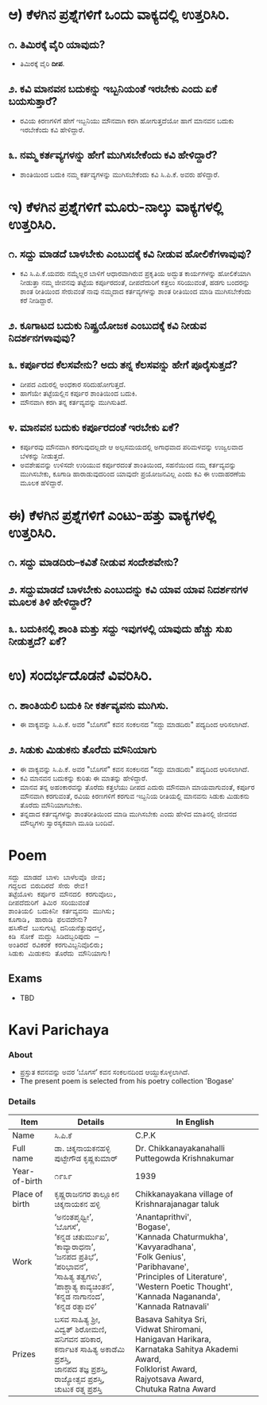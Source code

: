 
# ಆ) ಕೆಳಗಿನ ಪ್ರಶ್ನೆಗಳಿಗೆ ಒಂದು ವಾಕ್ಯದಲ್ಲಿ ಉತ್ತರಿಸಿರಿ.
## ೧. ತಿಮಿರಕ್ಕೆ ವೈರಿ ಯಾವುದು?
* ತಿಮಿರಕ್ಕೆ ವೈರಿ **ದೀಪ**.

## ೨. ಕವಿ ಮಾನವನ ಬದುಕನ್ನು ಇಬ್ಬನಿಯಂತೆ ಇರಬೇಕು ಎಂದು ಏಕೆ ಬಯಸುತ್ತಾರೆ?
* ರವಿಯ ಕಿರಣಗಳಿಗೆ ಹೇಗೆ ಇಬ್ಬನಿಯು ಮೌನವಾಗಿ ಕರಗಿ ಹೋಗುತ್ತದೆಯೋ ಹಾಗೆ ಮಾನವನ ಬದುಕು ಇರಬೇಕೆಂದು ಕವಿ ಹೇಳಿದ್ದಾರೆ.

## ೩. ನಮ್ಮ ಕರ್ತವ್ಯಗಳನ್ನು ಹೇಗೆ ಮುಗಿಸಬೇಕೆಂದು ಕವಿ ಹೇಳಿದ್ದಾರೆ?
* ಶಾಂತಿಯಿಂದ ಬದುಕಿ ನಮ್ಮ ಕರ್ತವ್ಯಗಳನ್ನು ಮುಗಿಸಬೇಕೆಂದು ಕವಿ ಸಿ.ಪಿ.ಕೆ. ಅವರು ಹೆಳಿದ್ದಾರೆ.


# ಇ) ಕೆಳಗಿನ ಪ್ರಶ್ನೆಗಳಿಗೆ ಮೂರು-ನಾಲ್ಕು ವಾಕ್ಯಗಳಲ್ಲಿ ಉತ್ತರಿಸಿರಿ.
## ೧. ಸದ್ದು ಮಾಡದೆ ಬಾಳಬೇಕು ಎಂಬುದಕ್ಕೆ ಕವಿ ನೀಡುವ ಹೋಲಿಕೆಗಳಾವುವು?
* ಕವಿ ಸಿ.ಪಿ.ಕೆ.ಯವರು ನಮ್ಮೆಲ್ಲರ ಬಾಳಿಗೆ ಆಧಾರವಾಗಿರುವ ಪ್ರಕೃತಿಯ ಅದ್ಭುತ ಕಾರ್ಯಗಳನ್ನು ಹೋಲಿಕೆಯಾಗಿ ನೀಡುತ್ತಾ ನಮ್ಮ ಜೀವನವು ತಟ್ಟೆಯ ಕರ್ಪೂರದಂತೆ, ದೀಪದೆದುರಿಗೆ ಕತ್ತಲು ಸರಿಯುವಂತೆ, ಹಡಗು ಬಂದರನ್ನು ಶಾಂತ ರೀತಿಯಿಂದ ಸೇರುವಂತೆ ನಾವು ನಮ್ಮದಾದ ಕರ್ತವ್ಯಗಳನ್ನು ಶಾಂತ ರೀತಿಯಿಂದ ಮಾಡಿ ಮುಗಿಸಬೇಕೆಂದು ಕರೆ ನೀಡಿದ್ದಾರೆ.

## ೨. ಕೂಗಾಟದ ಬದುಕು ನಿಷ್ಪ್ರಯೋಜಕ ಎಂಬುದಕ್ಕೆ ಕವಿ ನೀಡುವ ನಿದರ್ಶನಗಳಾವುವು?

## ೩. ಕರ್ಪೂರದ ಕೆಲಸವೇನು? ಅದು ತನ್ನ ಕೆಲಸವನ್ನು ಹೇಗೆ ಪೂರೈಸುತ್ತದೆ?
* ದೀಪದ ಎದುರಲ್ಲಿ ಅಂಧಕಾರ ಸರಿದುಹೋಗುತ್ತದೆ.
* ಹಾಗೆಯೇ ತಟ್ಟೆಯಲ್ಲಿನ ಕರ್ಪೂರ ಶಾಂತಿಯಿಂದ ಬದುಕಿ.
* ಮೌನವಾಗಿ ಕರಗಿ ತನ್ನ ಕರ್ತವ್ಯವನ್ನು ಮುಗಿಸುತಿದೆ.
  
## ೪. ಮಾನವನ ಬದುಕು ಕರ್ಪೂರದಂತೆ ಇರಬೇಕು ಏಕೆ?
* ಕರ್ಪೂರವು ಮೌನವಾಗಿ ಕರಗುವುದಲ್ಲದೇ ಆ ಅಲ್ಪಸಮಯದಲ್ಲಿ ಅಗಾಧವಾದ ಪರಿಮಳವನ್ನು ಉಜ್ವಲವಾದ ಬೆಳಕನ್ನು ನೀಡುತ್ತದೆ.
* ಅವಶೇಷವನ್ನು ಉಳಿಸದೇ ಉರಿಯುವ ಕರ್ಪೂರದಂತೆ ಶಾಂತಿಯಿಂದ, ಸಹನೆಯಿಂದ ನಮ್ಮ ಕರ್ತವ್ಯವನ್ನು ಮುಗಿಸಬೇಕು, ಕೂಗಾಡಿ ಹಾರಾಡುವುದರಿಂದ ಯಾವುದೇ ಪ್ರಯೋಜನವಿಲ್ಲ ಎಂದು ಕವಿ ಈ ಉದಾಹರಣೆಯ ಮೂಲಕ ಹೆಳಿದ್ದಾರೆ.

# ಈ) ಕೆಳಗಿನ ಪ್ರಶ್ನೆಗಳಿಗೆ ಎಂಟು-ಹತ್ತು ವಾಕ್ಯಗಳಲ್ಲಿ ಉತ್ತರಿಸಿರಿ.
## ೧. ಸದ್ದು ಮಾಡದಿರು–ಕವಿತೆ ನೀಡುವ ಸಂದೇಶವೇನು?
## ೨. ಸದ್ದುಮಾಡದೆ ಬಾಳಬೇಕು ಎಂಬುದನ್ನು ಕವಿ ಯಾವ ಯಾವ ನಿದರ್ಶನಗಳ ಮೂಲಕ ತಿಳಿ  ಹೇಳಿದ್ದಾರೆ?
## ೩. ಬದುಕಿನಲ್ಲಿ ಶಾಂತಿ ಮತ್ತು ಸದ್ದು ಇವುಗಳಲ್ಲಿ ಯಾವುದು ಹೆಚ್ಚು ಸುಖ ನೀಡುತ್ತದೆ? ಏಕೆ?

# ಉ) ಸಂದರ್ಭದೊಡನೆ ವಿವರಿಸಿರಿ.
## ೧. ಶಾಂತಿಯಲಿ ಬದುಕಿ ನೀ ಕರ್ತವ್ಯವನು ಮುಗಿಸು.
* ಈ ವಾಕ್ಯವನ್ನು ಸಿ.ಪಿ.ಕೆ. ಅವರ "ಬೊಗಸೆ" ಕವನ ಸಂಕಲನದ “ಸದ್ದು ಮಾಡದಿರು" ಪದ್ಯದಿಂದ ಆರಿಸಲಾಗಿದೆ.

## ೨. ಸಿಡುಕು ಮಿಡುಕನು ತೊರೆದು ಮೌನಿಯಾಗು
* ಈ ವಾಕ್ಯವನ್ನು ಸಿ.ಪಿ.ಕೆ. ಅವರ "ಬೊಗಸೆ" ಕವನ ಸಂಕಲನದ “ಸದ್ದು ಮಾಡದಿರು" ಪದ್ಯದಿಂದ ಆರಿಸಲಾಗಿದೆ.
* ಕವಿ ಮಾನವನ ಬದುಕನ್ನು ಕುರಿತು ಈ ಮಾತನ್ನು ಹೇಳಿದ್ದಾರೆ.
* ಮಾನವ ತನ್ನ ಅಹಂಕಾರವನ್ನು ತೊರೆದು ಕತ್ತಲೆಯು ದೀಪದ ಎದುರು ಮೌನವಾಗಿ ಮಾಯವಾಗುವಂತೆ, ಕರ್ಪೂರ ಮೌನವಾಗಿ ಕರಗುವಂತೆ, ರವಿಯ ಕಿರಣಗಳಿಗೆ ಕರಗುವ ಇಬ್ಬನಿಯ ರೀತಿಯಲ್ಲಿ ಮಾನವನು ಸಿಡುಕು ಮಿಡುಕನು ತೊರೆದು ಮೌನಿಯಾಗಬೇಕು.
* ತನ್ನದಾದ ಕರ್ತವ್ಯಗಳನ್ನು ಶಾಂತರೀತಿಯಿಂದ ಮಾಡಿ ಮುಗಿಸಬೇಕು ಎಂದು ಹೇಳಿದ ಮಾತಿನಲ್ಲಿ ಜೀವನದ ಮೌಲ್ಯಗಳು ಸ್ವಾರಸ್ಯಕವಾಗಿ ಮೂಡಿ ಬಂದಿವೆ.

# Poem
<pre>
ಸದ್ದು ಮಾಡದೆ ಬಾಳು ಬಾಳೆಲವೊ ಜೀವ;
ಗದ್ದಲದ ಬಿರುದಿರದೆ ಸೇರು ರೇವ!
ತಟ್ಟೆಯೊಳು ಕರ್ಪೂರ ಮೌನದಲಿ ಕರಗುವೊಲು,
ದೀಪದೆದುರಿಗೆ ತಿಮಿರ ಸರಿಯುವಂತೆ
ಶಾಂತಿಯಲಿ ಬದುಕಿನೀ ಕರ್ತವ್ಯವನು ಮುಗಿಸು;
ಕೂಗಾಡಿ, ಹಾರಾಡಿ ಫಲವದೇನು?
ಹಸಿಸೌದೆ ಬುಸುಗುಟ್ಟಿ ದನಿಯನೆತ್ತುವುದಲ್ತೆ,
ಕಿಡಿ ಸೋಕೆ ಮದ್ದು ಸಿಡಿದಬ್ಬರಿಪುದು –
ಅಂತಿರದೆ ರವಿಕರಕೆ ಕರಗುವಿಬ್ಬನಿವೊಲಿರು;
ಸಿಡುಕು ಮಿಡುಕನು ತೊರೆದು ಮೌನಿಯಾಗು!
</pre>

## Exams
* TBD

# Kavi Parichaya
### About 
* ಪ್ರಸ್ತುತ ಕವನವನ್ನು ಅವರ ‘ಬೊಗಸೆ’ ಕವನ ಸಂಕಲನದಿಂದ ಆಯ್ದುಕೊಳ್ಳಲಾಗಿದೆ.
* The present poem is selected from his poetry collection 'Bogase'

### Details
|Item | Details| In English|
|-|-|-|
|Name |ಸಿ.ಪಿ.ಕೆ | C.P.K
|Full name | ಡಾ. ಚಿಕ್ಕನಾಯಕನಹಳ್ಳಿ ಪುಟ್ಟೇಗೌಡ ಕೃಷ್ಣಕುಮಾರ್ | Dr. Chikkanayakanahalli Puttegowda Krishnakumar
|Year-of-birth|೧೯೩೯|1939
|Place of birth|ಕೃಷ್ಣರಾಜನಗರ ತಾಲ್ಲೂಕಿನ ಚಿಕ್ಕನಾಯಕನ ಹಳ್ಳಿ| Chikkanayakana village of Krishnarajanagar taluk
|Work |  ‘ಅನಂತಪೃಥ್ವೀ’, <br> ‘ಬೊಗಸೆ’, <br>‘ಕನ್ನಡ ಚತುರ್ಮುಖ’, <br>‘ಕಾವ್ಯಾರಾಧನಾ’,<br> ‘ಜನಪದ ಪ್ರತಿಭೆ’, <br>‘ಪರಿಭಾವನೆ’, <br>‘ಸಾಹಿತ್ಯ ತತ್ವಗಳು’, <br>‘ಪಾಶ್ಚಾತ್ಯ ಕಾವ್ಯಚಿಂತನ’, <br>‘ಕನ್ನಡ ನಾಗಾನಂದ’,<br> ‘ಕನ್ನಡ ರತ್ನಾವಳಿ’ | 'Anantaprithvi', <br> 'Bogase', <br>'Kannada Chaturmukha', <br>'Kavyaradhana',<br> 'Folk Genius', <br>'Paribhavane', <br>'Principles of Literature', <br> 'Western Poetic Thought', <br>'Kannada Nagananda',<br> 'Kannada Ratnavali'
|Prizes| ಬಸವ ಸಾಹಿತ್ಯ ಶ್ರೀ, <br> ವಿದ್ವತ್ ಶಿರೋಮಣಿ, <br> ಹನಿಗವನ ಹರಿಕಾರ, <br> ಕರ್ನಾಟಕ ಸಾಹಿತ್ಯ ಅಕಾಡೆಮಿ ಪ್ರಶಸ್ತಿ, <br> ಜಾನಪದ ತಜ್ಞ ಪ್ರಶಸ್ತಿ, <br> ರಾಜ್ಯೋತ್ಸವ ಪ್ರಶಸ್ತಿ, <br> ಚುಟುಕ ರತ್ನ ಪ್ರಶಸ್ತಿ | Basava Sahitya Sri, <br> Vidwat Shiromani, <br> Hanigavan Harikara, <br> Karnataka Sahitya Akademi Award, <br> Folklorist Award, <br> Rajyotsava Award, <br> Chutuka Ratna Award |
